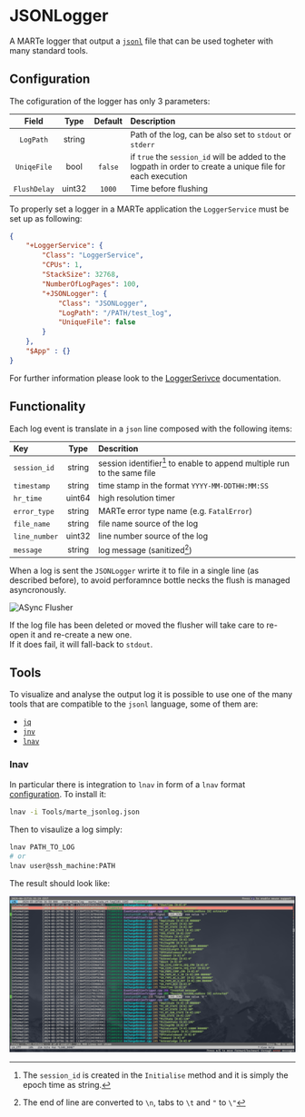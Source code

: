 # JSONLogger

A MARTe logger that output a [`jsonl`](https://jsonlines.org/) file that can be used togheter with many standard tools.

## Configuration

The cofiguration of the logger has only 3 parameters:

| Field        | Type   | Default | Description |
|:------------:|:------:|:-------:|:------------|
| `LogPath`    | string |         | Path of the log, can be also set to `stdout` or `stderr` |
| `UniqeFile`  | bool   | `false` | if `true` the `session_id` will be added to the logpath in order to create a unique file for each execution |
| `FlushDelay` | uint32 | `1000`  | Time before flushing |

To properly set a logger in a MARTe application the `LoggerService` must be set up as following:

```json
{
    "+LoggerService": {
        "Class": "LoggerService",
        "CPUs": 1,
        "StackSize": 32768,
        "NumberOfLogPages": 100,
        "+JSONLogger": {
            "Class": "JSONLogger",
            "LogPath": "/PATH/test_log",
            "UniqueFile": false
        }
    },
    "$App" : {}
}
```

For further information please look to the [LoggerSerivce](https://vcis-jenkins.f4e.europa.eu/job/MARTe2-docs-master/doxygen/classMARTe_1_1LoggerService.html) documentation.

## Functionality

Each log event is translate in a `json` line composed with the following items:

| Key           | Type   | Descrition |
|:--------------|:------:|:-----------|
| `session_id`  | string | session identifier[^1] to enable to append multiple run to the same file |
| `timestamp`   | string | time stamp in the format `YYYY-MM-DDTHH:MM:SS` |
| `hr_time`     | uint64 | high resolution timer |
| `error_type`  | string | MARTe error type name (e.g. `FatalError`) |
| `file_name`   | string | file name source of the log |
| `line_number` | uint32 | line number source of the log |
| `message`     | string | log message (sanitized[^2]) | 


When a log is sent the `JSONLogger` wrirte it to file in a single line (as described before), 
to avoid perforamnce bottle necks the flush is managed asyncronously.

![ASync Flusher](https://www.plantuml.com/plantuml/png/SoWkIImgAStDuV9r30f9TImeKD2rK_0AzlVpoKzFJosoKYXABSWlAb78oK_dGWY35BbbvgHQAPGNPPQaAcGLv-Sfv6JcfQAhoIajpW2PKbAK2HBZIamkoInBB4c5oL39sa5c3DHp20Lf806kb5HqxmzKg3kavgK08nq0)

If the log file has been deleted or moved the flusher will take care to re-open it and re-create a new one.  
If it does fail, it will fall-back to `stdout`.


## Tools 

To visualize and analyse the output log it is possible to use one of the many tools that are compatible to the `jsonl` language, some of them are:
 - [`jq`](https://jqlang.github.io/jq/)
 - [`jnv`](https://github.com/ynqa/jnv)
 - [`lnav`](https://docs.lnav.org/en/latest/intro.html)

### lnav

In particular there is integration to `lnav` in form of a `lnav` format [configuration](../../Tools/marte_jsonlog.json). To install it:

```bash
lnav -i Tools/marte_jsonlog.json
```

Then to visaulize a log simply:

```bash
lnav PATH_TO_LOG
# or
lnav user@ssh_machine:PATH
```

The result should look like:

![lnav screenshot](imgs/jsonlogger_lnav_screenshot.png) 



[^1]: The `session_id` is created in the `Initialise` method and it is simply the epoch time as string.

[^2]: The end of line are converted to `\n`, tabs to `\t` and `"` to `\"`
